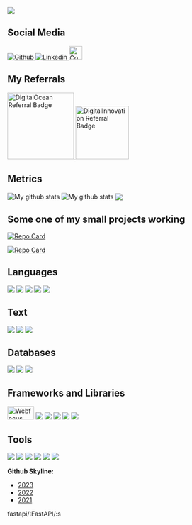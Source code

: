 ![](https://komarev.com/ghpvc/?username=nelisjunior&label=Views+since+23+april+22&style=for-the-badge&color=brightgreen)

## Social Media

<a href="https://github.com/nelisjunior/" target="_blank" rel="noopener noreferrer">
  <img alt="Github" src="https://img.shields.io/badge/GitHub-%2312100E.svg?&style=for-the-badge&logo=Github&logoColor=white"/>
</a>
<a href="https://www.linkedin.com/in/nelisjunior/" target="_blank" rel="noopener noreferrer">
  <img alt="Linkedin" src="https://img.shields.io/badge/linkedin-%230077B5.svg?&style=for-the-badge&logo=linkedin&logoColor=white" target="_blank" rel="noopener noreferrer"/>
</a>
<a href="https://www.codewars.com/r/VS-E8A" target="_blank" rel="noopener noreferrer">
  <img alt="CodeWars" src="https://www.codewars.com/packs/assets/logo.f607a0fb.svg?&style=for-the-badge&logo=CodeWars&logoColor=white"  width="30" height="30" target="_blank" rel="noopener noreferrer"/>
</a>

## My Referrals

<a href="https://www.digitalocean.com/?refcode=331b4185ec1d&utm_campaign=Referral_Invite&utm_medium=Referral_Program&utm_source=badge">
  <img alt="DigitalOcean Referral Badge" src="https://web-platforms.sfo2.digitaloceanspaces.com/WWW/Badge%203.svg" width="150" target="_blank" rel="noopener noreferrer"/>
</a>

<a href="https://www.dio.me/sign-up?ref=nelis_expert">
  <img alt="DigitalInnovation Referral Badge" src="https://hermes.digitalinnovation.one/assets/diome/logo-full.svg"  width="120" target="_blank" rel="noopener noreferrer"/>
</a>

## Metrics

<img align="center" src="https://github-readme-streak-stats.herokuapp.com?user=nelisjunior&theme=dracula&hide_border=true&date_format=M%20j%5B%2C%20Y%5D" alt="My github stats" />

<img align="center" src="https://github-readme-stats.vercel.app/api?username=nelisjunior&theme=dracula&show_icons=true&include_all_commits=true&hide_border=true" alt="My github stats" /> 

<img align="center" src="https://github-readme-stats.vercel.app/api/top-langs/?username=nelisjunior&theme=dracula&layout=compact&hide_border=true" />

## Some one of my small projects working


[![Repo Card](https://github-readme-stats.vercel.app/api/pin/?username=nelisjunior&repo=trekflix_clone&bg_color=000&border_color=30A3DC&show_icons=true&icon_color=30A3DC&title_color=E9AD5F&text_color=FFF)](https://trekflix.nelis.me/)

[![Repo Card](https://github-readme-stats.vercel.app/api/pin/?username=nelisjunior&repo=aula_bootstrap&bg_color=000&border_color=30B3DC&show_icons=true&icon_color=30A3DC&title_color=9A2EFE&text_color=FFF)](https://aula-bootstrap.nelis.me/)


## Languages

<p>
  <img src="https://img.shields.io/badge/C%2B%2B-00599C?style=for-the-badge&logo=c%2B%2B&logoColor=white" />
  <img src="https://img.shields.io/badge/Python-3776AB?style=for-the-badge&logo=python&logoColor=white" />
  <img src="https://img.shields.io/badge/JavaScript-323330?style=for-the-badge&logo=javascript&logoColor=F7DF1E" />
  <img src="https://img.shields.io/badge/Java-ED8B00?style=for-the-badge&logo=java&logoColor=white" />
  <img src="https://img.shields.io/badge/PHP-777BB4?style=for-the-badge&logo=php&logoColor=white" />
</p>

## Text
<p>
  <img src="https://img.shields.io/badge/HTML5-E34F26?style=for-the-badge&logo=html5&logoColor=white" />
  <img src="https://img.shields.io/badge/CSS3-1572B6?style=for-the-badge&logo=css3&logoColor=white" />
  <img src="https://img.shields.io/badge/json-5E5C5C?style=for-the-badge&logo=json&logoColor=white" />
</p>

## Databases

<p>
  <img src="https://img.shields.io/badge/PostgreSQL-316192?style=for-the-badge&logo=postgresql&logoColor=white" />
  <img src="https://img.shields.io/badge/MySQL-f18f10?style=for-the-badge&logo=mysql&logoColor=white" />
  <img src="https://img.shields.io/badge/SQLite-07405E?style=for-the-badge&logo=sqlite&logoColor=white" />
</p>

## Frameworks and Libraries
<p>
    <img src="https://i.imgur.com/0shAR1G.png" width="60" height="30" alt="Webfocus" />
    <img src="https://img.shields.io/badge/Node.js-339933?style=for-the-badge&logo=nodedotjs&logoColor=white" />
    <img src="https://img.shields.io/badge/React-20232A?style=for-the-badge&logo=react&logoColor=61DAFB" />
    <img src="https://img.shields.io/badge/Bootstrap-563D7C?style=for-the-badge&logo=bootstrap&logoColor=white" />
    <img src="https://img.shields.io/badge/Django-092E20?style=for-the-badge&logo=django&logoColor=white" />
    <img src="https://img.shields.io/badge/FastAPI-05988A?style=for-the-badge&logo=FastAPI&logoColor=white" />
</p>

## Tools
<p>
  <img src="https://img.shields.io/badge/IntelliJ_IDEA-f97a12?style=for-the-badge&logo=intellijidea&logoColor=white" />
  <img src="https://img.shields.io/badge/PyCharm-21d789?style=for-the-badge&logo=pycharm&logoColor=white" />
  <img src="https://img.shields.io/badge/Visual_Studio_Code-0078D4?style=for-the-badge&logo=visual%20studio%20code&logoColor=white" />
  <img src="https://img.shields.io/badge/Visual_Studio-5C2D91?style=for-the-badge&logo=visual%20studio&logoColor=white" />
  <img src="https://img.shields.io/badge/Eclipse-2C2255?style=for-the-badge&logo=eclipse&logoColor=white" />
  <img src="https://img.shields.io/badge/sublime_text-%23575757.svg?&style=for-the-badge&logo=sublime-text&logoColor=important" />
</p>


**Github Skyline:**
- [2023](https://skyline.github.com/nelisjunior/2023)
- [2022](https://skyline.github.com/nelisjunior/2022)
- [2021](https://skyline.github.com/nelisjunior/2021)

fastapi/:FastAPI/:s
